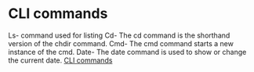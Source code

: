 # CLI commands
Ls- command used for listing
Cd- The cd command is the shorthand version of the chdir command.
Cmd- The cmd command starts a new instance of the cmd.
Date- The date command is used to show or change the current date. 
[CLI commands](docs/cli.md)
